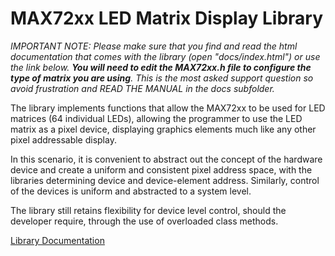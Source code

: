 # MAX72xx LED Matrix Display Library

<i>IMPORTANT NOTE: Please make sure that you find and read the html documentation that comes with the library (open "docs/index.html") or use the link below. <b>You will need to edit the MAX72xx.h file to configure the type of matrix you are using</b>. This is the most asked support question so avoid frustration and READ THE MANUAL in the docs subfolder.</i>

The library implements functions that allow the MAX72xx to be used for LED matrices (64 individual LEDs), allowing the programmer to use the LED matrix as a pixel device, displaying graphics elements much like any other pixel addressable display.

In this scenario, it is convenient to abstract out the concept of the hardware device and create a uniform and consistent pixel address space, with the libraries determining device and device-element address. Similarly, control of the devices is uniform and abstracted to a system level.

The library still retains flexibility for device level control, should the developer require, through the use of overloaded class methods.

[Library Documentation](https://majicdesigns.github.io/MD_MAX72XX/)
